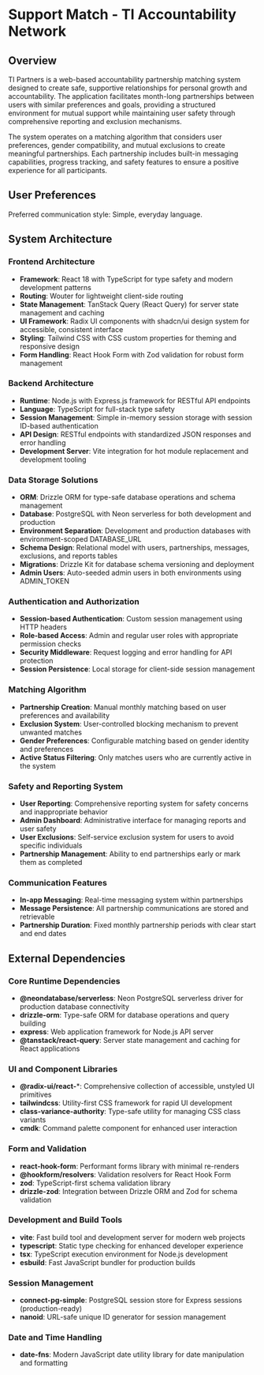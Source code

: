 # Support Match - TI Accountability Network

## Overview

TI Partners is a web-based accountability partnership matching system designed to create safe, supportive relationships for personal growth and accountability. The application facilitates month-long partnerships between users with similar preferences and goals, providing a structured environment for mutual support while maintaining user safety through comprehensive reporting and exclusion mechanisms.

The system operates on a matching algorithm that considers user preferences, gender compatibility, and mutual exclusions to create meaningful partnerships. Each partnership includes built-in messaging capabilities, progress tracking, and safety features to ensure a positive experience for all participants.

## User Preferences

Preferred communication style: Simple, everyday language.

## System Architecture

### Frontend Architecture
- **Framework**: React 18 with TypeScript for type safety and modern development patterns
- **Routing**: Wouter for lightweight client-side routing
- **State Management**: TanStack Query (React Query) for server state management and caching
- **UI Framework**: Radix UI components with shadcn/ui design system for accessible, consistent interface
- **Styling**: Tailwind CSS with CSS custom properties for theming and responsive design
- **Form Handling**: React Hook Form with Zod validation for robust form management

### Backend Architecture
- **Runtime**: Node.js with Express.js framework for RESTful API endpoints
- **Language**: TypeScript for full-stack type safety
- **Session Management**: Simple in-memory session storage with session ID-based authentication
- **API Design**: RESTful endpoints with standardized JSON responses and error handling
- **Development Server**: Vite integration for hot module replacement and development tooling

### Data Storage Solutions
- **ORM**: Drizzle ORM for type-safe database operations and schema management
- **Database**: PostgreSQL with Neon serverless for both development and production
- **Environment Separation**: Development and production databases with environment-scoped DATABASE_URL
- **Schema Design**: Relational model with users, partnerships, messages, exclusions, and reports tables
- **Migrations**: Drizzle Kit for database schema versioning and deployment
- **Admin Users**: Auto-seeded admin users in both environments using ADMIN_TOKEN

### Authentication and Authorization
- **Session-based Authentication**: Custom session management using HTTP headers
- **Role-based Access**: Admin and regular user roles with appropriate permission checks
- **Security Middleware**: Request logging and error handling for API protection
- **Session Persistence**: Local storage for client-side session management

### Matching Algorithm
- **Partnership Creation**: Manual monthly matching based on user preferences and availability
- **Exclusion System**: User-controlled blocking mechanism to prevent unwanted matches
- **Gender Preferences**: Configurable matching based on gender identity and preferences
- **Active Status Filtering**: Only matches users who are currently active in the system

### Safety and Reporting System
- **User Reporting**: Comprehensive reporting system for safety concerns and inappropriate behavior
- **Admin Dashboard**: Administrative interface for managing reports and user safety
- **User Exclusions**: Self-service exclusion system for users to avoid specific individuals
- **Partnership Management**: Ability to end partnerships early or mark them as completed

### Communication Features
- **In-app Messaging**: Real-time messaging system within partnerships
- **Message Persistence**: All partnership communications are stored and retrievable
- **Partnership Duration**: Fixed monthly partnership periods with clear start and end dates

## External Dependencies

### Core Runtime Dependencies
- **@neondatabase/serverless**: Neon PostgreSQL serverless driver for production database connectivity
- **drizzle-orm**: Type-safe ORM for database operations and query building
- **express**: Web application framework for Node.js API server
- **@tanstack/react-query**: Server state management and caching for React applications

### UI and Component Libraries
- **@radix-ui/react-***: Comprehensive collection of accessible, unstyled UI primitives
- **tailwindcss**: Utility-first CSS framework for rapid UI development
- **class-variance-authority**: Type-safe utility for managing CSS class variants
- **cmdk**: Command palette component for enhanced user interaction

### Form and Validation
- **react-hook-form**: Performant forms library with minimal re-renders
- **@hookform/resolvers**: Validation resolvers for React Hook Form
- **zod**: TypeScript-first schema validation library
- **drizzle-zod**: Integration between Drizzle ORM and Zod for schema validation

### Development and Build Tools
- **vite**: Fast build tool and development server for modern web projects
- **typescript**: Static type checking for enhanced developer experience
- **tsx**: TypeScript execution environment for Node.js development
- **esbuild**: Fast JavaScript bundler for production builds

### Session Management
- **connect-pg-simple**: PostgreSQL session store for Express sessions (production-ready)
- **nanoid**: URL-safe unique ID generator for session management

### Date and Time Handling
- **date-fns**: Modern JavaScript date utility library for date manipulation and formatting